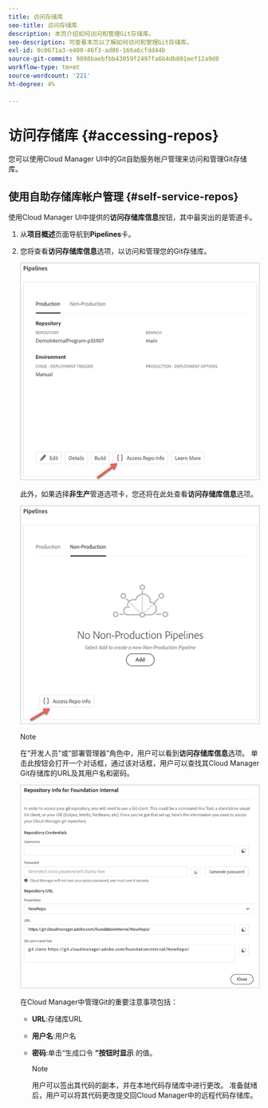 ```yaml
---
title: 访问存储库
seo-title: 访问存储库
description: 本页介绍如何访问和管理Git存储库。
seo-description: 可查看本页以了解如何访问和管理Git存储库。
exl-id: 0c0671a3-e400-46f3-ad86-166a6cfdd44b
source-git-commit: 9898baebfbb43059f2497fa6b4db801eef12a9d0
workflow-type: tm+mt
source-wordcount: '221'
ht-degree: 4%

---
```


# 访问存储库 {#accessing-repos}

您可以使用Cloud Manager UI中的Git自助服务帐户管理来访问和管理Git存储库。

## 使用自助存储库帐户管理 {#self-service-repos}

使用Cloud Manager UI中提供的&#x200B;**访问存储库信息**&#x200B;按钮，其中最突出的是管道卡。

1. 从&#x200B;**项目概述**&#x200B;页面导航到&#x200B;**Pipelines**&#x200B;卡。

1. 您将查看&#x200B;**访问存储库信息**&#x200B;选项，以访问和管理您的Git存储库。

   ![](assets/repos/access-repo1.png)

   此外，如果选择&#x200B;**非生产**&#x200B;管道选项卡，您还将在此处查看&#x200B;**访问存储库信息**&#x200B;选项。

   ![](assets/repos/access-repo-nonprod.png)

   >[!NOTE]
   >在“开发人员”或“部署管理器”角色中，用户可以看到&#x200B;**访问存储库信息**&#x200B;选项。 单击此按钮会打开一个对话框，通过该对话框，用户可以查找其Cloud Manager Git存储库的URL及其用户名和密码。

   ![](assets/repos/access-repo-create.png)

   在Cloud Manager中管理Git的重要注意事项包括：

   * **URL**:存储库URL
   * **用户名**:用户名
   * **密码**:单击“生成口令 **”按钮时显示** 的值。


      >[!NOTE]
      >用户可以签出其代码的副本，并在本地代码存储库中进行更改。 准备就绪后，用户可以将其代码更改提交回Cloud Manager中的远程代码存储库。
